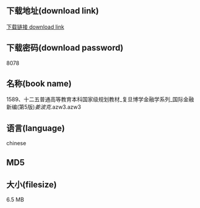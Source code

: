 ## 下载地址(download link)
[下载链接 download link](https://voluble-croquembouche-d321dc.netlify.app/?s=1589%E3%80%81%E5%8D%81%E4%BA%8C%E4%BA%94%E6%99%AE%E9%80%9A%E9%AB%98%E7%AD%89%E6%95%99%E8%82%B2%E6%9C%AC%E7%A7%91%E5%9B%BD%E5%AE%B6%E7%BA%A7%E8%A7%84%E5%88%92%E6%95%99%E6%9D%90_%E5%A4%8D%E6%97%A6%E5%8D%9A%E5%AD%A6%E9%87%91%E8%9E%8D%E5%AD%A6%E7%B3%BB%E5%88%97_%E5%9B%BD%E9%99%85%E9%87%91%E8%9E%8D%E6%96%B0%E7%BC%96%28%E7%AC%AC5%E7%89%88%29_%E5%A7%9C%E6%B3%A2%E5%85%8B_.azw3)

## 下载密码(download password)
8078

## 名称(book name)
1589、十二五普通高等教育本科国家级规划教材_复旦博学金融学系列_国际金融新编(第5版)_姜波克_.azw3.azw3

## 语言(language)
chinese

## MD5


## 大小(filesize)
6.5 MB
